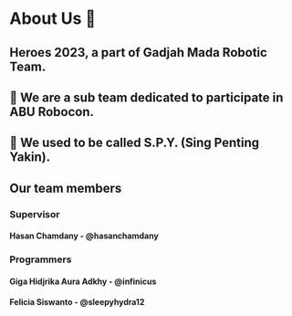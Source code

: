 # About Us 👋
## Heroes 2023, a part of Gadjah Mada Robotic Team.
## 🙋‍ We are a sub team dedicated to participate in ABU Robocon.
## 🍿 We used to be called S.P.Y. (Sing Penting Yakin).

## Our team members
### Supervisor
#### Hasan Chamdany - @hasanchamdany

### Programmers
#### Giga Hidjrika Aura Adkhy - @infinicus
#### Felicia Siswanto - @sleepyhydra12
<!--

**Here are some ideas to get you started:**

🙋‍♀️ A short introduction - what is your organization all about?
🌈 Contribution guidelines - how can the community get involved?
👩‍💻 Useful resources - where can the community find your docs? Is there anything else the community should know?
🍿 Fun facts - what does your team eat for breakfast?
🧙 Remember, you can do mighty things with the power of [Markdown](https://docs.github.com/github/writing-on-github/getting-started-with-writing-and-formatting-on-github/basic-writing-and-formatting-syntax)
-->

